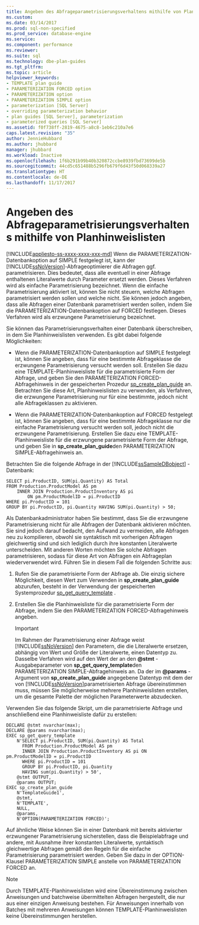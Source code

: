 ```yaml
---
title: Angeben des Abfrageparametrisierungsverhaltens mithilfe von Planhinweislisten | Microsoft-Dokumentation
ms.custom: 
ms.date: 03/14/2017
ms.prod: sql-non-specified
ms.prod_service: database-engine
ms.service: 
ms.component: performance
ms.reviewer: 
ms.suite: sql
ms.technology: dbe-plan-guides
ms.tgt_pltfrm: 
ms.topic: article
helpviewer_keywords:
- TEMPLATE plan guide
- PARAMETERIZATION FORCED option
- PARAMETERIZATION option
- PARAMETERIZATION SIMPLE option
- parameterization [SQL Server]
- overriding parameterization behavior
- plan guides [SQL Server], parameterization
- parameterized queries [SQL Server]
ms.assetid: f0f738ff-2819-4675-a8c8-1eb6c210a7e6
caps.latest.revision: "35"
author: JennieHubbard
ms.author: jhubbard
manager: jhubbard
ms.workload: Inactive
ms.openlocfilehash: 1f6b291b99b40b320872ccbe8939fbd73699de5b
ms.sourcegitcommit: 44cd5c651488b5296fb679f6d43f50d068339a27
ms.translationtype: HT
ms.contentlocale: de-DE
ms.lasthandoff: 11/17/2017
---
```

# <a name="specify-query-parameterization-behavior-by-using-plan-guides"></a>Angeben des Abfrageparametrisierungsverhaltens mithilfe von Planhinweislisten
[!INCLUDE[appliesto-ss-xxxx-xxxx-xxx-md](../../includes/appliesto-ss-xxxx-xxxx-xxx-md.md)] Wenn die PARAMETERIZATION-Datenbankoption auf SIMPLE festgelegt ist, kann der [!INCLUDE[ssNoVersion](../../includes/ssnoversion-md.md)]-Abfrageoptimierer die Abfragen ggf. parametrisieren. Dies bedeutet, dass alle eventuell in einer Abfrage enthaltenen Literalwerte durch Parameter ersetzt werden. Dieses Verfahren wird als einfache Parametrisierung bezeichnet. Wenn die einfache Parametrisierung aktiviert ist, können Sie nicht steuern, welche Abfragen parametrisiert werden sollen und welche nicht. Sie können jedoch angeben, dass alle Abfragen einer Datenbank parametrisiert werden sollen, indem Sie die PARAMETERIZATION-Datenbankoption auf FORCED festlegen. Dieses Verfahren wird als erzwungene Parametrisierung bezeichnet.  
  
 Sie können das Parametrisierungsverhalten einer Datenbank überschreiben, in dem Sie Planhinweislisten verwenden. Es gibt dabei folgende Möglichkeiten:  
  
-   Wenn die PARAMETERIZATION-Datenbankoption auf SIMPLE festgelegt ist, können Sie angeben, dass für eine bestimmte Abfrageklasse die erzwungene Parametrisierung versucht werden soll. Erstellen Sie dazu eine TEMPLATE-Planhinweisliste für die parametrisierte Form der Abfrage, und geben Sie den PARAMETERIZATION FORCED-Abfragehinweis in der gespeicherten Prozedur [sp_create_plan_guide](../../relational-databases/system-stored-procedures/sp-create-plan-guide-transact-sql.md) an. Betrachten Sie diese Art, Planhinweislisten zu verwenden, als Verfahren, die erzwungene Parametrisierung nur für eine bestimmte, jedoch nicht alle Abfrageklassen zu aktivieren.  
  
-   Wenn die PARAMETERIZATION-Datenbankoption auf FORCED festgelegt ist, können Sie angeben, dass für eine bestimmte Abfrageklasse nur die einfache Parametrisierung versucht werden soll, jedoch nicht die erzwungene Parametrisierung. Erstellen Sie dazu eine TEMPLATE-Planhinweisliste für die erzwungene parametrisierte Form der Abfrage, und geben Sie in **sp_create_plan_guide**den PARAMETERIZATION SIMPLE-Abfragehinweis an.  
  
 Betrachten Sie die folgende Abfrage in der [!INCLUDE[ssSampleDBobject](../../includes/sssampledbobject-md.md)] -Datenbank:  
  
```  
SELECT pi.ProductID, SUM(pi.Quantity) AS Total  
FROM Production.ProductModel AS pm   
    INNER JOIN Production.ProductInventory AS pi   
        ON pm.ProductModelID = pi.ProductID   
WHERE pi.ProductID = 101   
GROUP BY pi.ProductID, pi.Quantity HAVING SUM(pi.Quantity) > 50;  
```  
  
 Als Datenbankadministrator haben Sie bestimmt, dass Sie die erzwungene Parametrisierung nicht für alle Abfragen der Datenbank aktivieren möchten. Sie sind jedoch darauf bedacht, den Aufwand zu vermeiden, alle Abfragen neu zu kompilieren, obwohl sie syntaktisch mit vorherigen Abfragen gleichwertig sind und sich lediglich durch ihre konstanten Literalwerte unterscheiden. Mit anderen Worten möchten Sie solche Abfragen parametrisieren, sodass für diese Art von Abfragen ein Abfrageplan wiederverwendet wird. Führen Sie in diesem Fall die folgenden Schritte aus:  
  
1.  Rufen Sie die parametrisierte Form der Abfrage ab. Die einzig sichere Möglichkeit, diesen Wert zum Verwenden in **sp_create_plan_guide** abzurufen, besteht in der Verwendung der gespeicherten Systemprozedur [sp_get_query_template](../../relational-databases/system-stored-procedures/sp-get-query-template-transact-sql.md) .  
  
2.  Erstellen Sie die Planhinweisliste für die parametrisierte Form der Abfrage, indem Sie den PARAMETERIZATION FORCED-Abfragehinweis angeben.  
  
    > [!IMPORTANT]  
    >  Im Rahmen der Parametrisierung einer Abfrage weist [!INCLUDE[ssNoVersion](../../includes/ssnoversion-md.md)] den Parametern, die die Literalwerte ersetzen, abhängig von Wert und Größe der Literalwerte, einen Datentyp zu. Dasselbe Verfahren wird auf den Wert der an den **@stmt** -Ausgabeparameter von **sp_get_query_template**den PARAMETERIZATION SIMPLE-Abfragehinweis an. Da der im **@params** -Argument von **sp_create_plan_guide** angegebene Datentyp mit dem der von [!INCLUDE[ssNoVersion](../../includes/ssnoversion-md.md)]parametrisierten Abfrage übereinstimmen muss, müssen Sie möglicherweise mehrere Planhinweislisten erstellen, um die gesamte Palette der möglichen Parameterwerte abzudecken.  
  
 Verwenden Sie das folgende Skript, um die parametrisierte Abfrage und anschließend eine Planhinweisliste dafür zu erstellen:  
  
```  
DECLARE @stmt nvarchar(max);  
DECLARE @params nvarchar(max);  
EXEC sp_get_query_template   
    N'SELECT pi.ProductID, SUM(pi.Quantity) AS Total   
      FROM Production.ProductModel AS pm   
      INNER JOIN Production.ProductInventory AS pi ON pm.ProductModelID = pi.ProductID   
      WHERE pi.ProductID = 101   
      GROUP BY pi.ProductID, pi.Quantity   
      HAVING sum(pi.Quantity) > 50',  
    @stmt OUTPUT,   
    @params OUTPUT;  
EXEC sp_create_plan_guide   
    N'TemplateGuide1',   
    @stmt,   
    N'TEMPLATE',   
    NULL,   
    @params,   
    N'OPTION(PARAMETERIZATION FORCED)';  
```  
  
 Auf ähnliche Weise können Sie in einer Datenbank mit bereits aktivierter erzwungener Parametrisierung sicherstellen, dass die Beispielabfrage und andere, mit Ausnahme ihrer konstanten Literalwerte, syntaktisch gleichwertige Abfragen gemäß den Regeln für die einfache Parametrisierung parametrisiert werden. Geben Sie dazu in der OPTION-Klausel PARAMETERIZATION SIMPLE anstelle von PARAMETERIZATION FORCED an.  
  
> [!NOTE]  
>  Durch TEMPLATE-Planhinweislisten wird eine Übereinstimmung zwischen Anweisungen und batchweise übermittelten Abfragen hergestellt, die nur aus einer einzigen Anweisung bestehen. Für Anweisungen innerhalb von Batches mit mehreren Anweisungen können TEMPLATE-Planhinweislisten keine Übereinstimmungen herstellen.  
  
  
